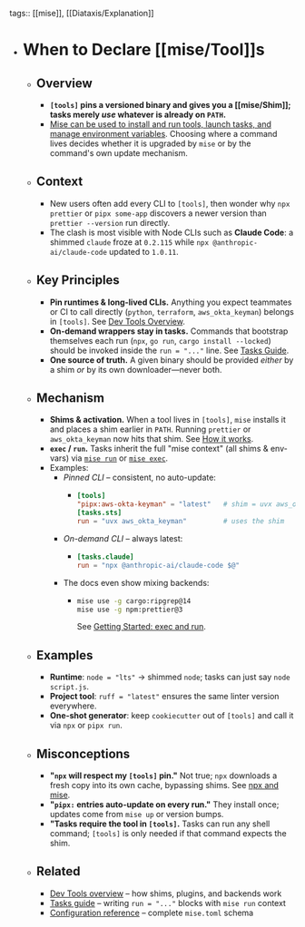 tags:: [[mise]], [[Diataxis/Explanation]]

- # When to Declare [[mise/Tool]]s
	- ## Overview
		- **`[tools]` pins a versioned binary and gives you a [[mise/Shim]]; tasks merely *use* whatever is already on `PATH`.**
		- [Mise can be used to install and run tools, launch tasks, and manage environment variables](https://mise.jdx.dev/getting-started.html#exec-and-run). Choosing where a command lives decides whether it is upgraded by `mise` or by the command's own update mechanism.
	- ## Context
		- New users often add every CLI to `[tools]`, then wonder why `npx prettier` or `pipx some-app` discovers a newer version than `prettier --version` run directly.
		- The clash is most visible with Node CLIs such as **Claude Code**: a shimmed `claude` froze at `0.2.115` while `npx @anthropic-ai/claude-code` updated to `1.0.11`.
	- ## Key Principles
		- **Pin runtimes & long-lived CLIs.** Anything you expect teammates or CI to call directly (`python`, `terraform`, `aws_okta_keyman`) belongs in `[tools]`. See [Dev Tools Overview](https://mise.jdx.dev/dev-tools/).
		- **On-demand wrappers stay in tasks.** Commands that bootstrap themselves each run (`npx`, `go run`, `cargo install --locked`) should be invoked inside the `run = "..."` line. See [Tasks Guide](https://mise.jdx.dev/tasks/).
		- **One source of truth.** A given binary should be provided *either* by a shim *or* by its own downloader—never both.
	- ## Mechanism
		- **Shims & activation.** When a tool lives in `[tools]`, `mise` installs it and places a shim earlier in `PATH`. Running `prettier` or `aws_okta_keyman` now hits that shim. See [How it works](https://mise.jdx.dev/dev-tools/#how-it-works).
		- **`exec` / `run`.** Tasks inherit the full "mise context" (all shims & env-vars) via [`mise run`](https://mise.jdx.dev/cli/run.html) or [`mise exec`](https://mise.jdx.dev/cli/exec.html).
		- Examples:
			- *Pinned CLI* – consistent, no auto-update:
				- ~~~toml
				  [tools]
				  "pipx:aws-okta-keyman" = "latest"   # shim = uvx aws_okta_keyman
				  [tasks.sts]
				  run = "uvx aws_okta_keyman"         # uses the shim
				  ~~~
			- *On-demand CLI* – always latest:
				- ~~~toml
				  [tasks.claude]
				  run = "npx @anthropic-ai/claude-code $@"
				  ~~~
			- The docs even show mixing backends:
				- ~~~sh
				  mise use -g cargo:ripgrep@14
				  mise use -g npm:prettier@3
				  ~~~
				  See [Getting Started: exec and run](https://mise.jdx.dev/getting-started.html#exec-and-run).
	- ## Examples
		- **Runtime**: `node = "lts"` → shimmed `node`; tasks can just say `node script.js`.
		- **Project tool**: `ruff = "latest"` ensures the same linter version everywhere.
		- **One-shot generator**: keep `cookiecutter` out of `[tools]` and call it via `npx` or `pipx run`.
	- ## Misconceptions
		- **"`npx` will respect my `[tools]` pin."** Not true; `npx` downloads a fresh copy into its own cache, bypassing shims. See [npx and mise](https://mise.jdx.dev/faq.html#how-does-mise-interact-with-npx).
		- **"`pipx:` entries auto-update on every run."** They install once; updates come from `mise up` or version bumps.
		- **"Tasks require the tool in `[tools]`.** Tasks can run any shell command; `[tools]` is only needed if that command expects the shim.
	- ## Related
		- [Dev Tools overview](https://mise.jdx.dev/dev-tools/) – how shims, plugins, and backends work
		- [Tasks guide](https://mise.jdx.dev/tasks/) – writing `run = "..."` blocks with `mise run` context
		- [Configuration reference](https://mise.jdx.dev/configuration.html) – complete `mise.toml` schema